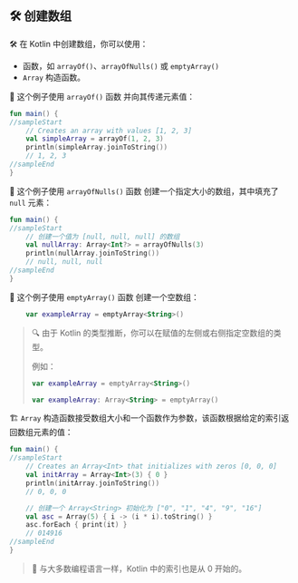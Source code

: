 ## 🛠️ 创建数组

🛠️ 在 Kotlin 中创建数组，你可以使用：
 * 函数，如 `arrayOf()`、`arrayOfNulls()` 或 `emptyArray()`
 * `Array` 构造函数。

🌟 这个例子使用 `arrayOf()` 函数
并向其传递元素值：

```kotlin
fun main() {
//sampleStart
    // Creates an array with values [1, 2, 3]
    val simpleArray = arrayOf(1, 2, 3)
    println(simpleArray.joinToString())
    // 1, 2, 3
//sampleEnd
}
```


🚀 这个例子使用 `arrayOfNulls()` 函数
创建一个指定大小的数组，其中填充了 `null` 元素：

```kotlin
fun main() {
//sampleStart
    // 创建一个值为 [null, null, null] 的数组
    val nullArray: Array<Int?> = arrayOfNulls(3)
    println(nullArray.joinToString())
    // null, null, null
//sampleEnd
}
```


🚫 这个例子使用 `emptyArray()` 函数
创建一个空数组：

```kotlin
    var exampleArray = emptyArray<String>()
```

> 🔍 由于 Kotlin 的类型推断，你可以在赋值的左侧或右侧指定空数组的类型。
>
> 例如：
> ```Kotlin
> var exampleArray = emptyArray<String>()
>
> var exampleArray: Array<String> = emptyArray()
>```


🏗️ `Array` 构造函数接受数组大小和一个函数作为参数，该函数根据给定的索引返回数组元素的值：

```kotlin
fun main() {
//sampleStart
    // Creates an Array<Int> that initializes with zeros [0, 0, 0]
    val initArray = Array<Int>(3) { 0 }
    println(initArray.joinToString())
    // 0, 0, 0

    // 创建一个 Array<String> 初始化为 ["0", "1", "4", "9", "16"]
    val asc = Array(5) { i -> (i * i).toString() }
    asc.forEach { print(it) }
    // 014916
//sampleEnd
}
```

> 🔢 与大多数编程语言一样，Kotlin 中的索引也是从 0 开始的。
